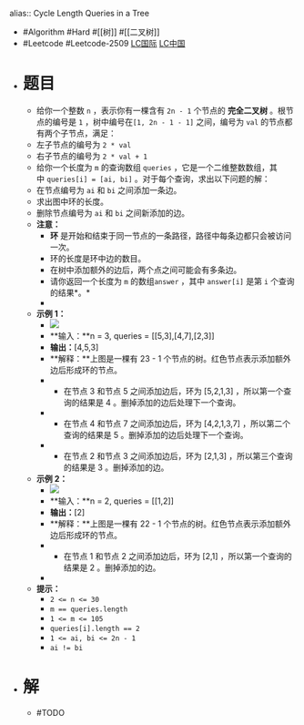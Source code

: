 alias:: Cycle Length Queries in a Tree

- #Algorithm #Hard #[[树]] #[[二叉树]]
- #Leetcode #Leetcode-2509 [LC国际](https://leetcode.com/problems/cycle-length-queries-in-a-tree/) [LC中国](https://leetcode.cn/problems/cycle-length-queries-in-a-tree/)
- # 题目
	- 给你一个整数 `n` ，表示你有一棵含有 `2n - 1` 个节点的 **完全二叉树** 。根节点的编号是 `1` ，树中编号在`[1, 2n - 1 - 1]` 之间，编号为 `val` 的节点都有两个子节点，满足：
	- 左子节点的编号为 `2 * val`
	- 右子节点的编号为 `2 * val + 1`
	- 给你一个长度为 `m` 的查询数组 `queries` ，它是一个二维整数数组，其中 `queries[i] = [ai, bi]` 。对于每个查询，求出以下问题的解：
	- 在节点编号为 `ai` 和 `bi` 之间添加一条边。
	- 求出图中环的长度。
	- 删除节点编号为 `ai` 和 `bi` 之间新添加的边。
	- **注意：**
		- **环** 是开始和结束于同一节点的一条路径，路径中每条边都只会被访问一次。
		- 环的长度是环中边的数目。
		- 在树中添加额外的边后，两个点之间可能会有多条边。
		- 请你返回一个长度为 `m` 的数组`answer` ，其中 `answer[i]` 是第 `i` 个查询的结果*。*
		-
	- **示例 1：**
		- ![](https://assets.leetcode.com/uploads/2022/10/25/bexample1.png)
		- **输入：**n = 3, queries = [[5,3],[4,7],[2,3]]
		- **输出：**[4,5,3]
		- **解释：**上图是一棵有 23 - 1 个节点的树。红色节点表示添加额外边后形成环的节点。
		- - 在节点 3 和节点 5 之间添加边后，环为 [5,2,1,3] ，所以第一个查询的结果是 4 。删掉添加的边后处理下一个查询。
		- - 在节点 4 和节点 7 之间添加边后，环为 [4,2,1,3,7] ，所以第二个查询的结果是 5 。删掉添加的边后处理下一个查询。
		- - 在节点 2 和节点 3 之间添加边后，环为 [2,1,3] ，所以第三个查询的结果是 3 。删掉添加的边。
	- **示例 2：**
		- ![](https://assets.leetcode.com/uploads/2022/10/25/aexample2.png)
		- **输入：**n = 2, queries = [[1,2]]
		- **输出：**[2]
		- **解释：**上图是一棵有 22 - 1 个节点的树。红色节点表示添加额外边后形成环的节点。
		- - 在节点 1 和节点 2 之间添加边后，环为 [2,1] ，所以第一个查询的结果是 2 。删掉添加的边。
		-
	- **提示：**
		- `2 <= n <= 30`
		- `m == queries.length`
		- `1 <= m <= 105`
		- `queries[i].length == 2`
		- `1 <= ai, bi <= 2n - 1`
		- `ai != bi`
- # 解
	- #TODO